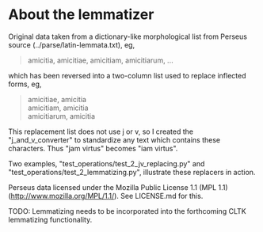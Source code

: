 About the lemmatizer
====================

Original data taken from a dictionary-like morphological list from Perseus source (../parse/latin-lemmata.txt), eg,

> amicitia, amicitiae, amicitiam, amicitiarum, ...

which has been reversed into a two-column list used to replace inflected forms, eg,

> amicitiae, amicitia<br>
> amicitiam, amicitia<br>
> amicitiarum, amicitia<br>

This replacement list does not use j or v, so I created the "j\_and\_v_converter" to standardize any text which contains these characters. Thus "jam virtus" becomes "iam virtus".

Two examples, "test\_operations/test\_2\_jv_replacing.py" and "test\_operations/test\_2\_lemmatizing.py", illustrate these replacers in action.

Perseus data licensed under the Mozilla Public License 1.1 (MPL 1.1) (<http://www.mozilla.org/MPL/1.1/>). See LICENSE.md for this.

TODO: Lemmatizing needs to be incorporated into the forthcoming CLTK lemmatizing functionality.
